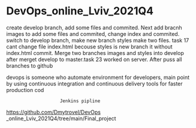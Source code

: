 # DevOps_online_Lviv_2021Q4
create develop branch, add some files and commited. Next add bracnh images to add some files and commited, change index and commited. switch to develop branch, 
make new branch styles make two files. task 17 cant change file index.html becouse styles is new branch it without index.html commit. 
Merge two branches images and styles into develop after merget develop to master.task 23 worked on server. After puss all branches to github

devops is someone who automate environment for developers, main point by using continuous integration and continuous delivery tools for faster production cod
  
                        Jenkins pipline
https://github.com/Dmytrovel/DevOps _online_Lviv_2021Q4/tree/main/Final_project
